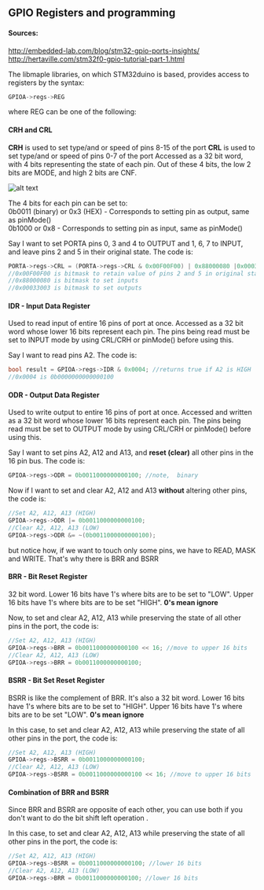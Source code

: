 ## GPIO Registers and programming

#### Sources:  
http://embedded-lab.com/blog/stm32-gpio-ports-insights/  
http://hertaville.com/stm32f0-gpio-tutorial-part-1.html

The libmaple libraries, on which STM32duino is based, provides access to registers by the syntax:

```cpp
GPIOA->regs->REG
```
where REG can be one of the following:

#### CRH and CRL

**CRH** is used to set type/and or speed of pins 8-15 of the port
**CRL** is used to set type/and or speed of pins 0-7 of the port
Accessed as a 32 bit word, with 4 bits representing the state of each pin. Out of these 4 bits, the low 2 bits are MODE, and high 2 bits are CNF.
  
![alt text](http://i.imgur.com/3cAnuq0.png "Logo Title Text 1")

The 4 bits for each pin can be set to:  
0b0011 (binary) or 0x3 (HEX) - Corresponds to setting pin as output, same as pinMode()  
0b1000  or 0x8 - Corresponds to setting pin as input, same as pinMode()

Say I want to set PORTA pins 0, 3 and 4 to OUTPUT and 1, 6, 7 to INPUT, and leave pins 2 and 5 in their original state. The code is:
```cpp
PORTA->regs->CRL = (PORTA->regs->CRL & 0x00F00F00) | 0x88000080 |0x00033003;
//0x00F00F00 is bitmask to retain value of pins 2 and 5 in original state
//0x88000080 is bitmask to set inputs
//0x00033003 is bitmask to set outputs
```

#### IDR - Input Data Register
Used to read input of entire 16 pins of port at once. Accessed as a 32 bit word whose lower 16 bits represent each pin.
The pins being read must be set to INPUT mode by using CRL/CRH or pinMode() before using this.

Say I want to read pins A2. The code is:
```cpp
bool result = GPIOA->regs->IDR & 0x0004; //returns true if A2 is HIGH
//0x0004 is 0b0000000000000100
```

#### ODR - Output Data Register
Used to write output to entire 16 pins of port at once. Accessed and written as a 32 bit word whose lower 16 bits represent each pin.
The pins being read must be set to OUTPUT mode by using CRL/CRH or pinMode() before using this.

Say I want to set pins A2, A12 and A13, and **reset (clear)** all other pins in the 16 pin bus. The code is:
```cpp
GPIOA->regs->ODR = 0b0011000000000100; //note,  binary
```

Now if I want to set and clear A2, A12 and A13 **without** altering other pins, the code is:

```cpp
//Set A2, A12, A13 (HIGH)
GPIOA->regs->ODR |= 0b0011000000000100;
//Clear A2, A12, A13 (LOW)
GPIOA->regs->ODR &= ~(0b0011000000000100);
```

but notice how, if we want to touch only some pins, we have to READ, MASK and WRITE. That's why there is BRR and BSRR

#### BRR - Bit Reset Register
32 bit word. Lower 16 bits have 1's where bits are to be set to "LOW". Upper 16 bits have 1's where bits are to be set "HIGH".
**0's mean ignore**

Now, to set and clear A2, A12, A13 while preserving the state of all other pins in the port, the code is:

```cpp
//Set A2, A12, A13 (HIGH)
GPIOA->regs->BRR = 0b0011000000000100 << 16; //move to upper 16 bits
//Clear A2, A12, A13 (LOW)
GPIOA->regs->BRR = 0b0011000000000100;
```

#### BSRR - Bit Set Reset Register

BSRR is like the complement of BRR. It's also a 32 bit word. Lower 16 bits have 1's where bits are to be set to "HIGH". Upper 16 bits have 1's where bits are to be set "LOW".
**0's mean ignore**

In this case, to set and clear A2, A12, A13 while preserving the state of all other pins in the port, the code is:

```cpp
//Set A2, A12, A13 (HIGH)
GPIOA->regs->BSRR = 0b0011000000000100;
//Clear A2, A12, A13 (LOW)
GPIOA->regs->BSRR = 0b0011000000000100 << 16; //move to upper 16 bits
```

#### Combination of BRR and BSRR

Since BRR and BSRR are opposite of each other, you can use both if you don't want to do the bit shift left operation .

In this case, to set and clear A2, A12, A13 while preserving the state of all other pins in the port, the code is:

```cpp
//Set A2, A12, A13 (HIGH)
GPIOA->regs->BSRR = 0b0011000000000100; //lower 16 bits
//Clear A2, A12, A13 (LOW)
GPIOA->regs->BRR = 0b0011000000000100; //lower 16 bits
```
